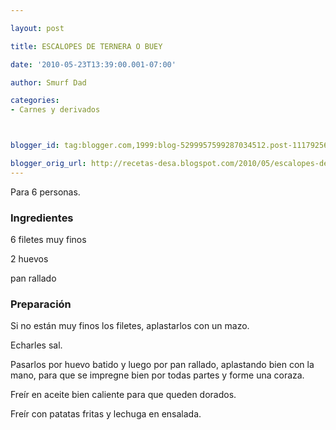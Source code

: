 ```yaml
---

layout: post

title: ESCALOPES DE TERNERA O BUEY

date: '2010-05-23T13:39:00.001-07:00'

author: Smurf Dad

categories:
- Carnes y derivados



blogger_id: tag:blogger.com,1999:blog-5299957599287034512.post-1117925688425772602

blogger_orig_url: http://recetas-desa.blogspot.com/2010/05/escalopes-de-ternera-o-buey.html
---
```


Para 6 personas.

<h3>Ingredientes</h3>

6 filetes muy finos

2 huevos

pan rallado

<h3>Preparación</h3>

Si no están muy finos los filetes, aplastarlos con un mazo.

Echarles sal.

Pasarlos por huevo batido y luego por pan rallado, aplastando bien con la mano, para que se impregne bien por todas partes y forme una coraza.

Freír en aceite bien caliente para que queden dorados.

Freír con patatas fritas y lechuga en ensalada.

